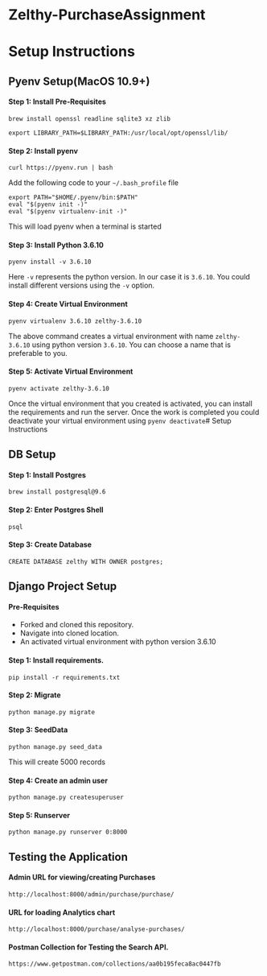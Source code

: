 # Zelthy-PurchaseAssignment

# Setup Instructions

## Pyenv Setup(MacOS 10.9+)

#### Step 1: Install Pre-Requisites

```
brew install openssl readline sqlite3 xz zlib

export LIBRARY_PATH=$LIBRARY_PATH:/usr/local/opt/openssl/lib/
```

#### Step 2: Install pyenv

```
curl https://pyenv.run | bash
```

Add the following code to your `~/.bash_profile` file
```
export PATH="$HOME/.pyenv/bin:$PATH"
eval "$(pyenv init -)"
eval "$(pyenv virtualenv-init -)"
```
This will load pyenv when a terminal is started

#### Step 3: Install Python 3.6.10

```
pyenv install -v 3.6.10
```
Here `-v` represents the python version. In our case it is `3.6.10`.
You could install different versions using the `-v` option.

#### Step 4: Create Virtual Environment

```
pyenv virtualenv 3.6.10 zelthy-3.6.10
```
The above command creates a virtual environment with name `zelthy-3.6.10` using python version `3.6.10`. You can choose a name that is preferable to you.

#### Step 5: Activate Virtual Environment

```
pyenv activate zelthy-3.6.10
```
Once the virtual environment that you created is activated, you can install the requirements and run the server. Once the work is completed you could deactivate your virtual environment using `pyenv deactivate`# Setup Instructions


## DB Setup

#### Step 1: Install Postgres
```
brew install postgresql@9.6
```

#### Step 2: Enter Postgres Shell

```
psql
```

#### Step 3: Create Database

```
CREATE DATABASE zelthy WITH OWNER postgres;
```

## Django Project Setup

#### Pre-Requisites

- Forked and cloned this repository.
- Navigate into cloned location.
- An activated virtual environment with python version 3.6.10

#### Step 1: Install requirements.

```
pip install -r requirements.txt
```

#### Step 2: Migrate

```
python manage.py migrate
```

#### Step 3: SeedData

```
python manage.py seed_data
```
This will create 5000 records


#### Step 4: Create an admin user

```
python manage.py createsuperuser
```

#### Step 5: Runserver

```
python manage.py runserver 0:8000
```

## Testing the Application

#### Admin URL for viewing/creating Purchases

```
http://localhost:8000/admin/purchase/purchase/
```

#### URL for loading Analytics chart

```
http://localhost:8000/purchase/analyse-purchases/
```

#### Postman Collection for Testing the Search API.
```
https://www.getpostman.com/collections/aa0b195feca8ac0447fb
```